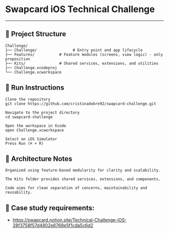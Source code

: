 # Swapcard iOS Technical Challenge

---

## 🧩 Project Structure

```
Challenge/
├── Challenge/                # Entry point and app lifecycle
├── Features/           # Feature modules (screens, view logic) - only proposition
├── Kits/               # Shared services, extensions, and utilities
├── Challenge.xcodeproj 
└── Challenge.xcworkspace
```

## 🚀 Run Instructions

```
Clone the repository
git clone https://github.com/cristinadobre92/swapcard-challenge.git

Navigate to the project directory
cd swapcard-challenge

Open the workspace in Xcode
open Challenge.xcworkspace

Select an iOS Simulator
Press Run (⌘ + R)
```

## 🧱 Architecture Notes

```
Organized using feature-based modularity for clarity and scalability.

The Kits folder provides shared services, extensions, and components.

Code aims for clean separation of concerns, maintainability and reusability.
```

## 🧱 Case study requirements:
- https://swapcard.notion.site/Technical-Challenge-iOS-28f3758f57d4802e8768e5f1cda5c6d2


